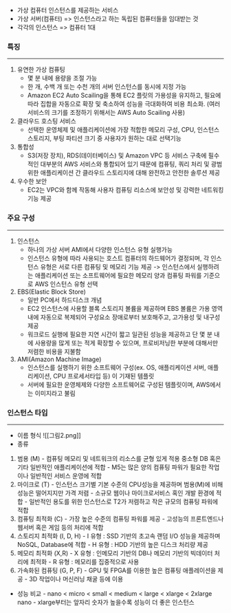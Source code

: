 - 가상 컴퓨터 인스턴스를 제공하는 서비스
- 가상 서버(컴퓨터) => 인스턴스라고 하는 독립된 컴퓨터들을 임대받는 것
- 각각의 인스턴스 => 컴퓨터 1대

### 특징
---
1) 유연한 가상 컴퓨팅
	- 몇 분 내에 용량을 조절 가능
	- 한 개, 수백 개 또는 수천 개의 서버 인스턴스를 동시에 지정 가능
	- Amazon EC2 Auto Scailing을 통해 EC2 플릿의 가용성을 유지하고, 필요에 따라 집합을 자동으로 확장 및 축소하여 성능을 극대화하여 비용 최소화. (여러 서비스의 크기를 조정하기 위해서는 AWS Auto Scailing 사용)
2) 클라우드 호스팅 서비스
	- 선택한 운영체제 및 애플리케이션에 가장 적합한 메모리 구성, CPU, 인스턴스 스토리지, 부팅 파티션 크기 중 사용자가 원하는 대로 선택기능
3) 통합성
	- S3(저장 장치), RDS(데이터베이스) 및 Amazon VPC 등 서비스 구축에 필수적인 대부분의 AWS 서비스와 통합되어 있기 때문에 컴퓨팅, 쿼리 처리 및 광범위한 애플리케이션 간 클라우드 스토리지에 대해 완전하고 안전한 솔루션 제공
4) 우수한 보안
	- EC2는 VPC와 함께 작동해 사용자 컴퓨팅 리소스에 보안성 및 강력한 네트워킹 기능 제공


### 주요 구성
---
1) 인스턴스
	- 하나의 가상 서버 AMI에서 다양한 인스턴스 유형 실행가능
	- 인스턴스 유형에 따라 사용되는 호스트 컴퓨터의 하드웨어가 결정되며, 각 인스턴스 유형은 서로 다른 컴퓨팅 및 메모리 기능 제공
		-> 인스턴스에서 실행하려는 애플리케이션 또는 소프트웨어에 필요한 메모리 양과 컴퓨팅 파워를 기준으로 AWS 인스턴스 유형 선택
1) EBS(Elastic Block Store)
	- 일반 PC에서 하드디스크 개념
	- EC2 인스턴스에 사용할 블록 스토리지 볼륨을 제공하며 EBS 볼륨은 가용 영역 내에 자동으로 복제되어 구성요소 장애로부터 보호해주고, 고가용성 및 내구성 제공
	- 워크로드 실행에 필요한 지연 시간이 짧고 일관된 성능을 제공하고 단 몇 분 내에 사용량을 많게 또는 적게 확장할 수 있으며, 프로비저닝한 부분에 대해서만 저렴한 비용을 지불함
1) AMI(Amazon Machine Image)
	- 인스턴스를 실행하기 위한 소프트웨어 구성(ex. OS, 애플리케이션 서버, 애플리케이션, CPU 프로세서타입 등) 이 기재된 템플릿
	- 서버에 필요한 운영체제와 다양한 소프트웨어로 구성된 템플릿이며, AWS에서는 이미지라고 불림


### 인스턴스 타입
---
- 이름 형식
	![[그림2.png]]
- 종류
1) 범용 (M)
	\- 컴퓨팅 메모리 및 네트워크의 리소스를 균형 있게 적용
	중소형 DB 혹은 기타 일반적인 애플리케이션에 적합
	\- M5는 많은 양의 컴퓨팅 파워가 필요한 작업이나 일반적인 서비스 운영에 적합
1) 마이크로 (T)
	\- 인스턴스 크기별 기본 수준의 CPU성능을 제공하며 범용(M)에 비해 성능은 떨어지지만 가격 저렴
	\- 소규모 웹이나 마이크로서비스 혹인 개발 환경에 적합
	\- 일반적인 용도를 위한 인스턴스로 T2가 저렴하고 작은 규모의 컴퓨팅 파워에 적합
1) 컴퓨팅 최적화 (C)
	\- 가장 높은 수준의 컴퓨팅 파워를 제공
	\- 고성능의 프론트엔드나 웹서버 혹은 게임 등의 처리에 적합
4) 스토리지 최적화 (I, D, H)
	\- I 유형 : SSD 기반의 초고속 랜덤 I/O 성능을 제공하며 NoSQL, Database에 적합
	\- H 유형 : HDD 기반의 높은 디스크 처리량 제공
5) 메모리 최적화 (X,R)
	\- X 유형 : 인메모리 기반의 DB나 메모리 기반의 빅데이터 처리에 최적화
	\- R 유형 : 메모리를 집중적으로 사용
6) 가속화된 컴퓨팅 (G, P, F)
	\- GPU 및 FPGA를 이용한 높은 컴퓨팅 애플레이션을 제공
	\- 3D 작업이나 머신러닝 채굴 등에 이용

- 성능 비교
	\- nano < micro < small < medium < large < xlarge < 2xlarge nano
	\- xlarge부터는 앞자리 숫자가 높을수록 성능이 더 좋은 인스턴스
	 